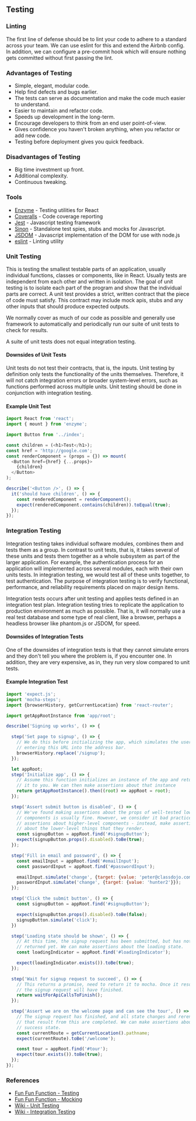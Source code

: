 
## Testing

### Linting

The first line of defense should be to lint your code to adhere to a standard across your team. We can use
eslint for this and extend the Airbnb config. In addition, we can configure a pre-commit hook which will ensure nothing gets committed without first passing the lint.

### Advantages of Testing

- Simple, elegant, modular code.
- Help find defects and bugs earlier.
- The tests can serve as documentation and make the code much easier to understand.
- Easier to maintain and refactor code.
- Speeds up development in the long-term.
- Encourage developers to think from an end user point-of-view.
- Gives confidence you haven't broken anything, when you refactor or add new code.
- Testing before deployment gives you quick feedback.

### Disadvantages of Testing

- Big time investment up front.
- Additional complexity.
- Continuous tweaking.

### Tools

- [Enzyme](https://github.com/airbnb/enzyme) - Testing utilities for React
- [Coveralls](https://coveralls.io/) - Code coverage reporting
- [Jest](https://facebook.github.io/jest/) - Javascript testing framework
- [Sinon](http://sinonjs.org/) - Standalone test spies, stubs and mocks for Javascript.
- [JSDOM](https://github.com/tmpvar/jsdom) - Javascript implementation of the DOM for use with node.js
- [eslint](http://eslint.org/) - Linting utility

### Unit Testing

This is testing the smallest testable parts of an application, usually individual functions, classes or components, like in React. Usually tests are independent from each other and written in isolation. The goal of unit testing is to isolate each part of the program and show that the individual parts are correct. A unit test provides a strict, written contract that the piece of code must satisfy. This contract may include mock apis, stubs and any other inputs that should produce expected outputs.

We normally cover as much of our code as possible and generally use framework to automatically and periodically run our suite of unit tests to check for results.

A suite of unit tests does not equal integration testing.

#### Downsides of Unit Tests

Unit tests do not test their contracts, that is, the inputs. Unit testing by definition only tests the functionality of the units themselves. Therefore, it will not catch integration errors or broader system-level errors, such as functions performed across multiple units. Unit testing should be done in conjunction with integration testing.

#### Example Unit Test

```javascript
import React from 'react';
import { mount } from 'enzyme';

import Button from '../index';

const children = (<h1>Test</h1>);
const href = 'http://google.com';
const renderComponent = (props = {}) => mount(
  <Button href={href} {...props}>
    {children}
  </Button>
);

describe('<Button />', () => {
  it('should have children', () => {
    const renderedComponent = renderComponent();
    expect(renderedComponent.contains(children)).toEqual(true);
  });
});
```

### Integration Testing

Integration testing takes individual software modules, combines them and tests them as a group. In contrast to unit tests, that is, it takes several of these units and tests them together as a whole subsystem as part of the larger application. For example, the authentication process for an application will implemented across several modules, each with their own units tests. In integration testing, we would test all of these units together, to test authentication. The purpose of integration testing is to verify functional, performance, and reliability requirements placed on major design items.

Integration tests occurs after unit testing and applies tests defined in an integration test plan. Integration testing tries to replicate the application to production environment as much as possible. That is, it will normally use a real test database and some type of real client, like a browser, perhaps a headless browser like phantom.js or JSDOM, for speed.

#### Downsides of Integration Tests

One of the downsides of integration tests is that they cannot simulate errors and they don't tell you where the problem is, if you encounter one. In addition, they are very expensive, as in, they run very slow compared to unit tests.

#### Example Integration Test

```javascript
import 'expect.js';
import 'mocha-steps';
import {browserHistory, getCurrentLocation} from 'react-router';

import getAppRootInstance from 'app/root';

describe('Signing up works', () => {

  step('Set page to signup', () => {
    // We do this before initializing the app, which simulates the user
    // entering this URL into the address bar.
    browserHistory.replace('/signup');
  });

  let appRoot;
  step('Initialize app', () => {
    // Assume this function initializes an instance of the app and returns
    // it to you. We can then make assertions about that instance
    return getAppRootInstance().then((root) => appRoot = root);
  });

  step('Assert submit button is disabled', () => {
    // We've found making assertions about the props of well-tested low-level
    // components is usually fine. However, we consider it bad practice to make
    // assertions about higher-level components - instead, make assertions
    // about the lower-level things that they render.
    const signupButton = appRoot.find('#signupButton');
    expect(signupButton.props().disabled).toBe(true);
  });

  step('Fill in email and password', () => {
    const emailInput = appRoot.find('#emailInput');
    const passwordInput = appRoot.find('#passwordInput');

    emailInput.simulate('change', {target: {value: 'peter@classdojo.com'}});
    passwordInput.simulate('change', {target: {value: 'hunter2'}});
  });

  step('Click the submit button', () => {
    const signupButton = appRoot.find('#signupButton');

    expect(signupButton.props().disabled).toBe(false);
    signupButton.simulate('click');
  })

  step('Loading state should be shown', () => {
    // At this time, the signup request has been submitted, but has not
    // returned yet. We can make assertions about the loading state.
    const loadingIndicator = appRoot.find('#loadingIndicator');

    expect(loadingIndicator.exists()).toBe(true);
  });

  step('Wait for signup request to succeed', () => {
    // This returns a promise, need to return it to mocha. Once it resolves,
    // the signup request will have finished.
    return waitForApiCallsToFinish();
  });

  step('Assert we are on the welcome page and can see the tour', () => {
    // The signup request has finished, and all state changes and rerenders
    // that result from this are completed. We can make assertions about the
    // success state.
    const currentRoute = getCurrentLocation().pathname;
    expect(currentRoute).toBe('/welcome');

    const tour = appRoot.find('#tour');
    expect(tour.exists()).toBe(true);
  });
});
```

### References

- [Fun Fun Function - Testing](https://www.youtube.com/watch?v=vqAaMVoKz1c)
- [Fun Fun Function - Mocking](https://www.youtube.com/watch?v=fgqh-OZjpYY)
- [Wiki - Unit Testing](https://en.wikipedia.org/wiki/Unit_testing)
- [Wiki - Integration Testing](https://en.wikipedia.org/wiki/Integration_testing)


